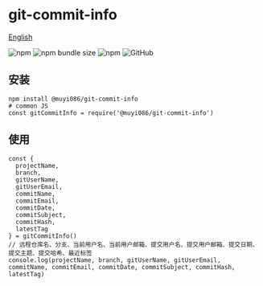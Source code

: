 # git-commit-info

[English](./README.md 'English')

![npm](https://img.shields.io/npm/v/@muyi086/git-commit-info) ![npm bundle size](https://img.shields.io/bundlephobia/min/@muyi086/git-commit-info) ![npm](https://img.shields.io/npm/dt/@muyi086/git-commit-info) ![GitHub](https://img.shields.io/github/license/MuYi086/npm_package)

## 安装
```SHELL
npm install @muyi086/git-commit-info
# common JS
const gitCommitInfo = require('@muyi086/git-commit-info')
```

## 使用
```JS
const {
  projectName,
  branch,
  gitUserName,
  gitUserEmail,
  commitName,
  commitEmail,
  commitDate,
  commitSubject,
  commitHash,
  latestTag
} = gitCommitInfo()
// 远程仓库名、分支、当前用户名、当前用户邮箱、提交用户名、提交用户邮箱、提交日期、提交主题、提交哈希、最近标签
console.log(projectName, branch, gitUserName, gitUserEmail, commitName, commitEmail, commitDate, commitSubject, commitHash, latestTag)
```